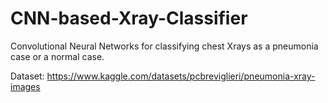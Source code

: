 # CNN-based-Xray-Classifier
Convolutional Neural Networks for classifying chest Xrays as a pneumonia case or a normal case. 

Dataset: https://www.kaggle.com/datasets/pcbreviglieri/pneumonia-xray-images

